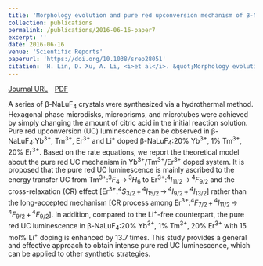 ```yaml
---
title: 'Morphology evolution and pure red upconversion mechanism of β-NaLuF<sub>4</sub> crystals'
collection: publications
permalink: /publications/2016-06-16-paper7
excerpt: ''
date: 2016-06-16
venue: 'Scientific Reports'
paperurl: 'https://doi.org/10.1038/srep28051'
citation: 'H. Lin, D. Xu, A. Li, <i>et al</i>. &quot;Morphology evolution and pure red upconversion mechanism of β-NaLuF<sub>4</sub> crystals&quot;, <i>Scientific Reports</i>, 2016, 6: 28051.'
---
```

[Journal URL](https://www.nature.com/articles/srep28051)&emsp;[PDF](files/paper7.pdf)

A series of β-NaLuF<sub>4</sub> crystals were synthesized via a hydrothermal method. Hexagonal phase microdisks, microprisms, and microtubes were achieved by simply changing the amount of citric acid in the initial reaction solution. Pure red upconversion (UC) luminescence can be observed in β-NaLuF<sub>4</sub>:Yb<sup>3+</sup>, Tm<sup>3+</sup>, Er<sup>3+</sup> and Li<sup>+</sup> doped β-NaLuF<sub>4</sub>:20% Yb<sup>3+</sup>, 1% Tm<sup>3+</sup>, 20% Er<sup>3+</sup>. Based on the rate equations, we report the theoretical model about the pure red UC mechanism in Yb<sup>3+</sup>/Tm<sup>3+</sup>/Er<sup>3+</sup> doped system. It is proposed that the pure red UC luminescence is mainly ascribed to the energy transfer UC from Tm<sup>3+</sup>:<sup>3</sup><i>F</i><sub>4</sub> → <sup>3</sup><i>H</i><sub>6</sub> to Er<sup>3+</sup>:<sup>4</sup><i>I</i><sub>11/2</sub> → <sup>4</sup><i>F</i><sub>9/2</sub> and the cross-relaxation (CR) effect [Er<sup>3+</sup>:<sup>4</sup><i>S</i><sub>3/2</sub> + <sup>4</sup><i>I</i><sub>15/2</sub> → <sup>4</sup><i>I</i><sub>9/2</sub> + <sup>4</sup><i>I</i><sub>13/2</sub>] rather than the long-accepted mechanism [CR process among Er<sup>3+</sup>:<sup>4</sup><i>F</i><sub>7/2</sub> + <sup>4</sup><i>I</i><sub>11/2</sub> → <sup>4</sup><i>F</i><sub>9/2</sub> + <sup>4</sup><i>F</i><sub>9/2</sub>]. In addition, compared to the Li<sup>+</sup>-free counterpart, the pure red UC luminescence in β-NaLuF<sub>4</sub>:20% Yb<sup>3+</sup>, 1% Tm<sup>3+</sup>, 20% Er<sup>3+</sup> with 15 mol% Li<sup>+</sup> doping is enhanced by 13.7 times. This study provides a general and effective approach to obtain intense pure red UC luminescence, which can be applied to other synthetic strategies.